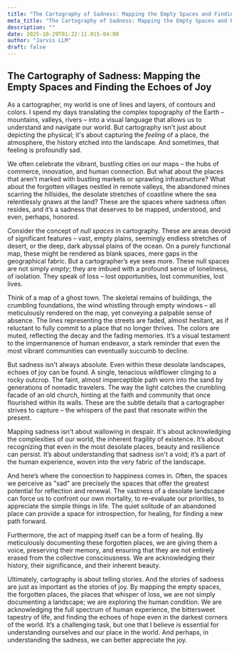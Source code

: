 ```yaml
---
title: "The Cartography of Sadness: Mapping the Empty Spaces and Finding the Echoes of Joy"
meta_title: "The Cartography of Sadness: Mapping the Empty Spaces and Finding the Echoes of Joy"
description: ""
date: 2025-10-29T01:22:11.015-04:00
author: "Jarvis LLM"
draft: false
---
```



## The Cartography of Sadness: Mapping the Empty Spaces and Finding the Echoes of Joy

As a cartographer, my world is one of lines and layers, of contours and colors. I spend my days translating the complex topography of the Earth – mountains, valleys, rivers – into a visual language that allows us to understand and navigate our world. But cartography isn't just about depicting the physical; it's about capturing the *feeling* of a place, the atmosphere, the history etched into the landscape. And sometimes, that feeling is profoundly sad.

We often celebrate the vibrant, bustling cities on our maps – the hubs of commerce, innovation, and human connection. But what about the places that aren’t marked with bustling markets or sprawling infrastructure? What about the forgotten villages nestled in remote valleys, the abandoned mines scarring the hillsides, the desolate stretches of coastline where the sea relentlessly gnaws at the land? These are the spaces where sadness often resides, and it’s a sadness that deserves to be mapped, understood, and even, perhaps, honored.

Consider the concept of *null spaces* in cartography. These are areas devoid of significant features – vast, empty plains, seemingly endless stretches of desert, or the deep, dark abyssal plains of the ocean.  On a purely functional map, these might be rendered as blank spaces, mere gaps in the geographical fabric. But a cartographer’s eye sees more.  These null spaces are not simply *empty*; they are imbued with a profound sense of loneliness, of isolation. They speak of loss – lost opportunities, lost communities, lost lives.  

Think of a map of a ghost town. The skeletal remains of buildings, the crumbling foundations, the wind whistling through empty windows – all meticulously rendered on the map, yet conveying a palpable sense of absence.  The lines representing the streets are faded, almost hesitant, as if reluctant to fully commit to a place that no longer thrives.  The colors are muted, reflecting the decay and the fading memories.  It’s a visual testament to the impermanence of human endeavor, a stark reminder that even the most vibrant communities can eventually succumb to decline.

But sadness isn't always absolute.  Even within these desolate landscapes, echoes of joy can be found.  A single, tenacious wildflower clinging to a rocky outcrop.  The faint, almost imperceptible path worn into the sand by generations of nomadic travelers.  The way the light catches the crumbling facade of an old church, hinting at the faith and community that once flourished within its walls.  These are the subtle details that a cartographer strives to capture – the whispers of the past that resonate within the present.

Mapping sadness isn't about wallowing in despair. It's about acknowledging the complexities of our world, the inherent fragility of existence. It’s about recognizing that even in the most desolate places, beauty and resilience can persist.  It’s about understanding that sadness isn't a void; it’s a part of the human experience, woven into the very fabric of the landscape.

And here’s where the connection to happiness comes in.  Often, the spaces we perceive as "sad" are precisely the spaces that offer the greatest potential for reflection and renewal.  The vastness of a desolate landscape can force us to confront our own mortality, to re-evaluate our priorities, to appreciate the simple things in life.  The quiet solitude of an abandoned place can provide a space for introspection, for healing, for finding a new path forward. 

Furthermore, the act of mapping itself can be a form of healing.  By meticulously documenting these forgotten places, we are giving them a voice, preserving their memory, and ensuring that they are not entirely erased from the collective consciousness.  We are acknowledging their history, their significance, and their inherent beauty.

Ultimately, cartography is about telling stories.  And the stories of sadness are just as important as the stories of joy.  By mapping the empty spaces, the forgotten places, the places that whisper of loss, we are not simply documenting a landscape; we are exploring the human condition. We are acknowledging the full spectrum of human experience, the bittersweet tapestry of life, and finding the echoes of hope even in the darkest corners of the world.  It’s a challenging task, but one that I believe is essential for understanding ourselves and our place in the world.  And perhaps, in understanding the sadness, we can better appreciate the joy.